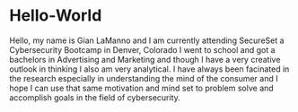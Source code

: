 # Hello-World


Hello, my name is Gian LaManno and I am currently attending SecureSet a Cybersecurity Bootcamp in Denver, Colorado 
I went to school and got a bachelors in Advertising and Marketing and though I have a very creative outlook in thinking I 
also am very analytical.  I have always been facinated in the research especially in understanding the mind of the consumer and I hope I can 
use that same motivation and mind set to problem solve and accomplish goals in the field of cybersecurity. 


